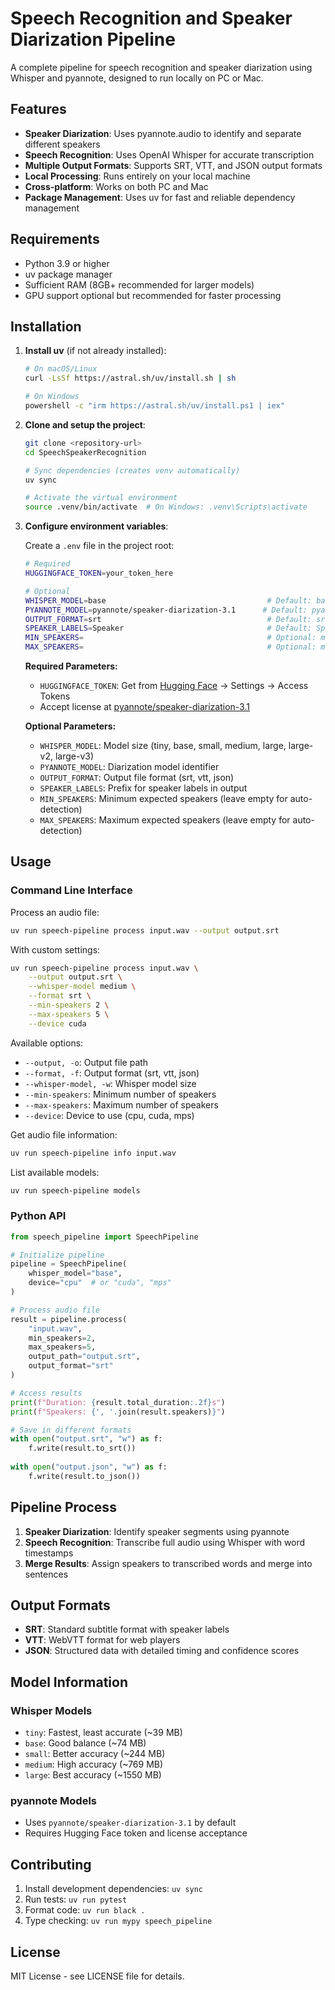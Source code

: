 # Speech Recognition and Speaker Diarization Pipeline

A complete pipeline for speech recognition and speaker diarization using Whisper and pyannote, designed to run locally on PC or Mac.

## Features

- **Speaker Diarization**: Uses pyannote.audio to identify and separate different speakers
- **Speech Recognition**: Uses OpenAI Whisper for accurate transcription
- **Multiple Output Formats**: Supports SRT, VTT, and JSON output formats
- **Local Processing**: Runs entirely on your local machine
- **Cross-platform**: Works on both PC and Mac
- **Package Management**: Uses uv for fast and reliable dependency management

## Requirements

- Python 3.9 or higher
- uv package manager
- Sufficient RAM (8GB+ recommended for larger models)
- GPU support optional but recommended for faster processing

## Installation

1. **Install uv** (if not already installed):
   ```bash
   # On macOS/Linux
   curl -LsSf https://astral.sh/uv/install.sh | sh
   
   # On Windows
   powershell -c "irm https://astral.sh/uv/install.ps1 | iex"
   ```

2. **Clone and setup the project**:
   ```bash
   git clone <repository-url>
   cd SpeechSpeakerRecognition
   
   # Sync dependencies (creates venv automatically)
   uv sync
   
   # Activate the virtual environment
   source .venv/bin/activate  # On Windows: .venv\Scripts\activate
   ```

3. **Configure environment variables**:
   
   Create a `.env` file in the project root:
   ```bash
   # Required
   HUGGINGFACE_TOKEN=your_token_here
   
   # Optional
   WHISPER_MODEL=base                                    # Default: base
   PYANNOTE_MODEL=pyannote/speaker-diarization-3.1      # Default: pyannote/speaker-diarization-3.1
   OUTPUT_FORMAT=srt                                     # Default: srt (options: srt, vtt, json)
   SPEAKER_LABELS=Speaker                                # Default: Speaker
   MIN_SPEAKERS=                                         # Optional: minimum number of speakers
   MAX_SPEAKERS=                                         # Optional: maximum number of speakers
   ```

   **Required Parameters:**
   - `HUGGINGFACE_TOKEN`: Get from [Hugging Face](https://huggingface.co/) → Settings → Access Tokens
   - Accept license at [pyannote/speaker-diarization-3.1](https://huggingface.co/pyannote/speaker-diarization-3.1)

   **Optional Parameters:**
   - `WHISPER_MODEL`: Model size (tiny, base, small, medium, large, large-v2, large-v3)
   - `PYANNOTE_MODEL`: Diarization model identifier
   - `OUTPUT_FORMAT`: Output file format (srt, vtt, json)
   - `SPEAKER_LABELS`: Prefix for speaker labels in output
   - `MIN_SPEAKERS`: Minimum expected speakers (leave empty for auto-detection)
   - `MAX_SPEAKERS`: Maximum expected speakers (leave empty for auto-detection)

## Usage

### Command Line Interface

Process an audio file:
```bash
uv run speech-pipeline process input.wav --output output.srt
```

With custom settings:
```bash
uv run speech-pipeline process input.wav \
    --output output.srt \
    --whisper-model medium \
    --format srt \
    --min-speakers 2 \
    --max-speakers 5 \
    --device cuda
```

Available options:
- `--output, -o`: Output file path
- `--format, -f`: Output format (srt, vtt, json)
- `--whisper-model, -w`: Whisper model size
- `--min-speakers`: Minimum number of speakers
- `--max-speakers`: Maximum number of speakers
- `--device`: Device to use (cpu, cuda, mps)

Get audio file information:
```bash
uv run speech-pipeline info input.wav
```

List available models:
```bash
uv run speech-pipeline models
```

### Python API

```python
from speech_pipeline import SpeechPipeline

# Initialize pipeline
pipeline = SpeechPipeline(
    whisper_model="base",
    device="cpu"  # or "cuda", "mps"
)

# Process audio file
result = pipeline.process(
    "input.wav",
    min_speakers=2,
    max_speakers=5,
    output_path="output.srt",
    output_format="srt"
)

# Access results
print(f"Duration: {result.total_duration:.2f}s")
print(f"Speakers: {', '.join(result.speakers)}")

# Save in different formats
with open("output.srt", "w") as f:
    f.write(result.to_srt())
    
with open("output.json", "w") as f:
    f.write(result.to_json())
```

## Pipeline Process

1. **Speaker Diarization**: Identify speaker segments using pyannote
2. **Speech Recognition**: Transcribe full audio using Whisper with word timestamps
3. **Merge Results**: Assign speakers to transcribed words and merge into sentences

## Output Formats

- **SRT**: Standard subtitle format with speaker labels
- **VTT**: WebVTT format for web players
- **JSON**: Structured data with detailed timing and confidence scores

## Model Information

### Whisper Models
- `tiny`: Fastest, least accurate (~39 MB)
- `base`: Good balance (~74 MB)
- `small`: Better accuracy (~244 MB)
- `medium`: High accuracy (~769 MB)
- `large`: Best accuracy (~1550 MB)

### pyannote Models
- Uses `pyannote/speaker-diarization-3.1` by default
- Requires Hugging Face token and license acceptance

## Contributing

1. Install development dependencies: `uv sync`
2. Run tests: `uv run pytest`
3. Format code: `uv run black .`
4. Type checking: `uv run mypy speech_pipeline`

## License

MIT License - see LICENSE file for details.